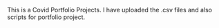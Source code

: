 This is a Covid Portfolio Projects. I have uploaded the .csv files and also scripts for portfolio project.
